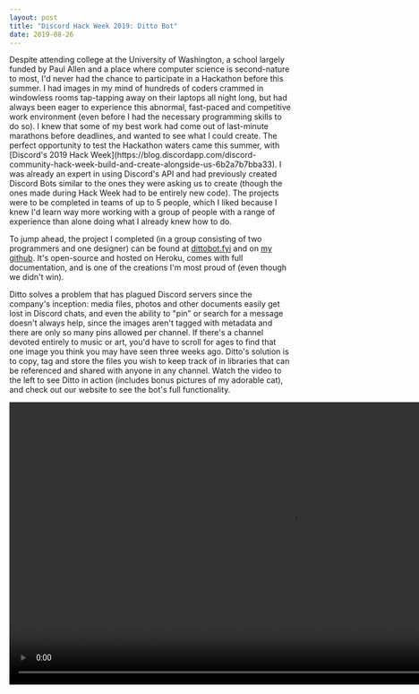 ```yaml
---
layout: post
title: "Discord Hack Week 2019: Ditto Bot"
date: 2019-08-26
---
```

<div class="row">
<div class="left" markdown="1">
Despite attending college at the University of Washington, a school largely funded by Paul Allen and a place where computer science is second-nature to most, I'd never had the chance to participate in a Hackathon before this summer. I had images in my mind of hundreds of coders crammed in windowless rooms tap-tapping away on their laptops all night long, but had always been eager to experience this abnormal, fast-paced and competitive work environment (even before I had the
necessary programming skills to do so). I knew that some of my best work had come out of last-minute marathons before deadlines, and wanted to see what I could create. The perfect opportunity to test the Hackathon waters came this summer, with [Discord's 2019 Hack Week](https://blog.discordapp.com/discord-community-hack-week-build-and-create-alongside-us-6b2a7b7bba33). I was already an expert in using Discord's API and had previously created Discord Bots similar to the ones they were asking us to create (though the ones made during Hack Week had to be entirely new code). The projects were to be completed in teams of up to 5 people, which I liked
because I knew I'd learn way more working with a group of people with a range of experience than alone doing what I already knew how to do.  

To jump ahead, the project I completed (in a group consisting of two programmers and one designer) can be found at [dittobot.fyi](https://www.dittobot.fyi) and on [my github](https://github.com/argwood/ditto). It's open-source and hosted on Heroku, comes with full documentation, and is one of the creations I'm most proud of (even though we didn't win). 

Ditto solves a problem that has plagued Discord servers since the company's inception: media files, photos and other documents easily get lost in Discord chats, and even the ability to "pin" or search for a message doesn't always help, since the images aren't tagged with metadata and there are only so many pins allowed per channel. If there's a channel devoted entirely to music or art, you'd have to scroll for ages to find that one image you think you may have seen three weeks ago. Ditto's
solution is to copy, tag and store the files you wish to keep track of in libraries that can be referenced and shared with anyone in any channel. Watch the video to the left to see Ditto in action (includes bonus pictures of my adorable cat), and check out our website to see the bot's full functionality. 

</div>
<div class="right" markdown="1">
<div class="center" markdown="1">
<video src="../../../assets/ditto_trimmed.mov" width="200%" controls preload></video>
</div>
</div>
</div>
